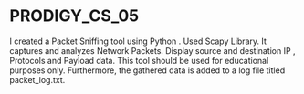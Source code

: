 # PRODIGY_CS_05
I created a Packet Sniffing tool using Python . Used Scapy Library. It captures and analyzes Network Packets. Display source and destination IP , Protocols and Payload data. This tool should be used for educational purposes only. Furthermore, the gathered data is added to a log file titled packet_log.txt.
